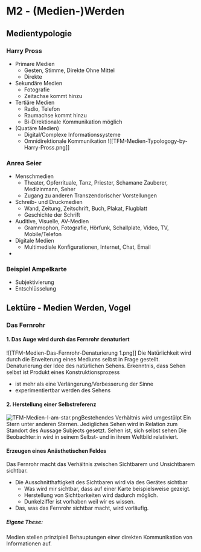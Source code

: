 # M2 - (Medien-)Werden
## Medientypologie
### Harry Pross
* Primare Medien
	* Gesten, Stimme, Direkte Ohne Mittel
	* Direkte 
* Sekundäre Medien
	* Fotografie 
	* Zeitachse kommt hinzu
* Tertiäre Medien
	* Radio, Telefon
	* Raumachse kommt hinzu
	* Bi-Direktionale Kommunikation möglich
* (Quatäre Medien)
	* Digital/Complexe Informationssysteme
	* Omnidirektionale Kommunikation
![[TFM-Medien-Typologogy-by-Harry-Pross.png]]

### Anrea Seier
* Menschmedien
	* Theater, Opferrituale, Tanz, Priester, Schamane Zauberer, Medizinmann, Seher
	* Zugang zu anderen Transzendorischer Vorstellungen
* Schreib- und Druckmedien
	* Wand, Zeitung, Zeitschrift, Buch, Plakat, Flugblatt
	* Geschichte der Schrift
* Auditive, Visuelle, AV-Medien
	* Grammophon, Fotografie, Hörfunk, Schallplate, Video, TV, Mobile/Telefon
* Digitale Medien
	* Multimediale Konfigurationen, Internet, Chat, Email
*

### Beispiel Ampelkarte
* Subjektivierung 
* Entschlüsselung

## Lektüre - Medien Werden, Vogel
### Das Fernrohr 
#### 1. Das Auge wird durch das Fernrohr denaturiert
![[TFM-Medien-Das-Fernrohr-Denaturierung 1.png]]
Die Natürlichkeit wird durch die Erweiterung eines Mediums selbst in Frage gestellt. 
Denaturierung der Idee des natürlichen Sehens.
Erkenntnis, dass Sehen selbst ist Produkt eines Konstruktionsprozess
* ist mehr als eine Verlängerung/Verbesserung der Sinne
* experimentiertbar werden des Sehens

#### 2. Herstellung einer Selbstreferenz
![TFM-Medien-I-am-star.png](app://local/%2FVolumes%2FGoogleDrive-104273071282903921365%2FMy%20Drive%2FObsidian%2FTFM-Medien-I-am-star.png?1651741626000)Bestehendes Verhältnis wird umgestülpt
Ein Stern unter anderen Sternen.
Jedigliches Sehen wird in Relation zum Standort des Aussage Subjects gesetzt.
Sehen ist, sich selbst sehen
Die Beobachter:in wird in seinem Selbst- und in ihrem Weltbild relativiert.

#### Erzeugen eines Anästhetischen Feldes
Das Fernrohr macht das Verhältnis zwischen Sichtbarem und Unsichtbarem sichtbar.
* Die Ausschnitthaftigkeit des Sichtbaren wird via des Gerätes sichtbar
	* Was wird mir sichtbar, dass auf einer Karte beispielsweise gezeigt.
	* Herstellung von Sichtbarkeiten wird dadurch möglich.
	* Dunkelziffer ist vorhaben weil wir es wissen.
* Das, was das Fernrohr sichtbar macht, wird vorläufig.


##### Eigene These: 
Medien stellen prinzipiell Behauptungen einer direkten Kommunikation von Informationen auf. 
